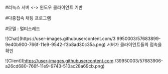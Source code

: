 #리눅스 서버 <-> 윈도우 클라이언트 기반

#다중접속 채팅 프로그램

#모델 : 멀티스레드

<div>
  ![Chat](https://user-images.githubusercontent.com/3
9950003/57683899-9e40b900-766f-11e9-9542-f3b8ad30c35a.png)
  서버가 클라이언트들의 접속을 확인
  
  ![Client](https://user-images.githubusercontent.com
/39950003/57683906-a26cd680-766f-11e9-9743-510ac28a69cb.png)
  </div>
